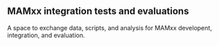 ## MAMxx integration tests and evaluations 

A space to exchange data, scripts, and analysis for MAMxx developent, integration, and evaluation. 
